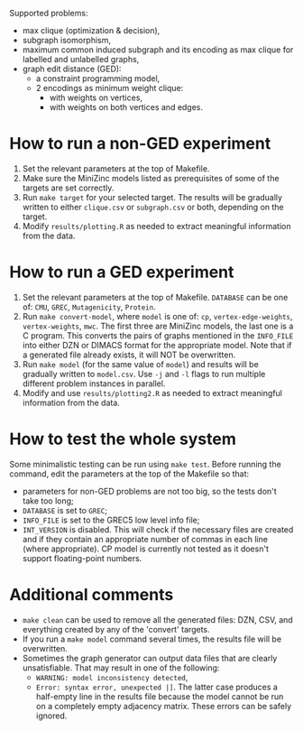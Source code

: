 Supported problems:
* max clique (optimization & decision),
* subgraph isomorphism,
* maximum common induced subgraph and its encoding as max clique for labelled and unlabelled graphs,
* graph edit distance (GED):
    * a constraint programming model,
    * 2 encodings as minimum weight clique:
        * with weights on vertices,
        * with weights on both vertices and edges.

# How to run a non-GED experiment

1. Set the relevant parameters at the top of Makefile.
2. Make sure the MiniZinc models listed as prerequisites of some of the targets are set correctly.
3. Run `make target` for your selected target. The results will be gradually written to either `clique.csv` or `subgraph.csv` or both, depending on the target.
4. Modify `results/plotting.R` as needed to extract meaningful information from the data.

# How to run a GED experiment

1. Set the relevant parameters at the top of Makefile. `DATABASE` can be one of: `CMU`, `GREC`, `Mutagenicity`, `Protein`.
2. Run `make convert-model`, where `model` is one of: `cp`, `vertex-edge-weights`, `vertex-weights`, `mwc`. The first three are MiniZinc models, the last one is a C program. This converts the pairs of graphs mentioned in the `INFO_FILE` into either DZN or DIMACS format for the appropriate model. Note that if a generated file already exists, it will NOT be overwritten.
3. Run `make model` (for the same value of `model`) and results will be gradually written to `model.csv`. Use `-j` and `-l` flags to run multiple different problem instances in parallel.
4. Modify and use `results/plotting2.R` as needed to extract meaningful information from the data.

# How to test the whole system

Some minimalistic testing can be run using `make test`. Before running the command, edit the parameters at the top of the Makefile so that:
* parameters for non-GED problems are not too big, so the tests don't take too long;
* `DATABASE` is set to `GREC`;
* `INFO_FILE` is set to the GREC5 low level info file;
* `INT_VERSION` is disabled.
This will check if the necessary files are created and if they contain an appropriate number of commas in each line (where appropriate). CP model is currently not tested as it doesn't support floating-point numbers.

# Additional comments

* `make clean` can be used to remove all the generated files: DZN, CSV, and everything created by any of the 'convert' targets.
* If you run a `make model` command several times, the results file will be overwritten.
* Sometimes the graph generator can output data files that are clearly unsatisfiable. That may result in one of the following:
    * `WARNING: model inconsistency detected`,
    * `Error: syntax error, unexpected |]`.
  The latter case produces a half-empty line in the results file because the model cannot be run on a completely empty adjacency matrix. These errors can be safely ignored.